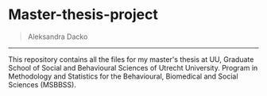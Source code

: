 # Master-thesis-project

> Aleksandra Dacko
---

This repository contains all the files for my master's thesis at
UU, Graduate School of Social and Behavioural Sciences of Utrecht University. Program in Methodology and Statistics for the Behavioural, Biomedical and Social Sciences (MSBBSS).
